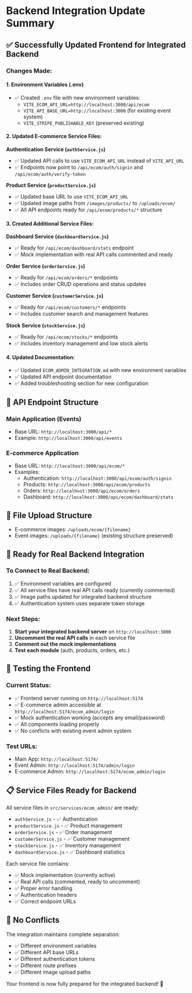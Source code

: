 # Backend Integration Update Summary

## ✅ Successfully Updated Frontend for Integrated Backend

### Changes Made:

#### 1. Environment Variables (.env)
- ✅ Created `.env` file with new environment variables:
  - `VITE_ECOM_API_URL=http://localhost:3000/api/ecom`
  - `VITE_API_BASE_URL=http://localhost:3000` (for existing event system)
  - `VITE_STRIPE_PUBLISHABLE_KEY` (preserved existing)

#### 2. Updated E-commerce Service Files:

**Authentication Service (`authService.js`)**
- ✅ Updated API calls to use `VITE_ECOM_API_URL` instead of `VITE_API_URL`
- ✅ Endpoints now point to `/api/ecom/auth/signin` and `/api/ecom/auth/verify-token`

**Product Service (`productService.js`)**
- ✅ Updated base URL to use `VITE_ECOM_API_URL`
- ✅ Updated image paths from `/images/products/` to `/uploads/ecom/`
- ✅ All API endpoints ready for `/api/ecom/products/*` structure

#### 3. Created Additional Service Files:

**Dashboard Service (`dashboardService.js`)**
- ✅ Ready for `/api/ecom/dashboard/stats` endpoint
- ✅ Mock implementation with real API calls commented and ready

**Order Service (`orderService.js`)**
- ✅ Ready for `/api/ecom/orders/*` endpoints
- ✅ Includes order CRUD operations and status updates

**Customer Service (`customerService.js`)**
- ✅ Ready for `/api/ecom/customers/*` endpoints
- ✅ Includes customer search and management features

**Stock Service (`stockService.js`)**
- ✅ Ready for `/api/ecom/stocks/*` endpoints
- ✅ Includes inventory management and low stock alerts

#### 4. Updated Documentation:
- ✅ Updated `ECOM_ADMIN_INTEGRATION.md` with new environment variables
- ✅ Updated API endpoint documentation
- ✅ Added troubleshooting section for new configuration

## 🔗 API Endpoint Structure

### Main Application (Events)
- Base URL: `http://localhost:3000/api/*`
- Example: `http://localhost:3000/api/events`

### E-commerce Application  
- Base URL: `http://localhost:3000/api/ecom/*`
- Examples:
  - Authentication: `http://localhost:3000/api/ecom/auth/signin`
  - Products: `http://localhost:3000/api/ecom/products`
  - Orders: `http://localhost:3000/api/ecom/orders`
  - Dashboard: `http://localhost:3000/api/ecom/dashboard/stats`

## 📁 File Upload Structure
- E-commerce images: `/uploads/ecom/{filename}`
- Event images: `/uploads/{filename}` (existing structure preserved)

## 🚀 Ready for Real Backend Integration

### To Connect to Real Backend:
1. ✅ Environment variables are configured
2. ✅ All service files have real API calls ready (currently commented)
3. ✅ Image paths updated for integrated backend structure
4. ✅ Authentication system uses separate token storage

### Next Steps:
1. **Start your integrated backend server** on `http://localhost:3000`
2. **Uncomment the real API calls** in each service file
3. **Comment out the mock implementations**
4. **Test each module** (auth, products, orders, etc.)

## 🧪 Testing the Frontend

### Current Status:
- ✅ Frontend server running on `http://localhost:5174`
- ✅ E-commerce admin accessible at `http://localhost:5174/ecom_admin/login`
- ✅ Mock authentication working (accepts any email/password)
- ✅ All components loading properly
- ✅ No conflicts with existing event admin system

### Test URLs:
- Main App: `http://localhost:5174/`
- Event Admin: `http://localhost:5174/admin/login`
- E-commerce Admin: `http://localhost:5174/ecom_admin/login`

## 📋 Service Files Ready for Backend

All service files in `src/services/ecom_admin/` are ready:
- `authService.js` - ✅ Authentication
- `productService.js` - ✅ Product management
- `orderService.js` - ✅ Order management  
- `customerService.js` - ✅ Customer management
- `stockService.js` - ✅ Inventory management
- `dashboardService.js` - ✅ Dashboard statistics

Each service file contains:
- ✅ Mock implementation (currently active)
- ✅ Real API calls (commented, ready to uncomment)
- ✅ Proper error handling
- ✅ Authentication headers
- ✅ Correct endpoint URLs

## 🎯 No Conflicts

The integration maintains complete separation:
- ✅ Different environment variables
- ✅ Different API base URLs
- ✅ Different authentication tokens
- ✅ Different route prefixes
- ✅ Different image upload paths

Your frontend is now fully prepared for the integrated backend! 🎉
